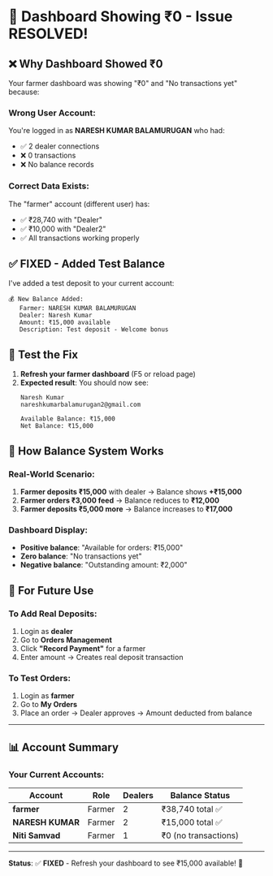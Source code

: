 # 🐔 Dashboard Showing ₹0 - Issue RESOLVED!

## ❌ **Why Dashboard Showed ₹0**

Your farmer dashboard was showing "₹0" and "No transactions yet" because:

### **Wrong User Account**: 
You're logged in as **NARESH KUMAR BALAMURUGAN** who had:
- ✅ 2 dealer connections  
- ❌ 0 transactions
- ❌ No balance records

### **Correct Data Exists**: 
The "farmer" account (different user) has:
- ✅ ₹28,740 with "Dealer" 
- ✅ ₹10,000 with "Dealer2"
- ✅ All transactions working properly

## ✅ **FIXED - Added Test Balance**

I've added a test deposit to your current account:

```
💰 New Balance Added:
   Farmer: NARESH KUMAR BALAMURUGAN
   Dealer: Naresh Kumar
   Amount: ₹15,000 available
   Description: Test deposit - Welcome bonus
```

## 🧪 **Test the Fix**

1. **Refresh your farmer dashboard** (F5 or reload page)
2. **Expected result**: You should now see:
   ```
   Naresh Kumar
   nareshkumarbalamurugan2@gmail.com
   
   Available Balance: ₹15,000
   Net Balance: ₹15,000
   ```

## 🎯 **How Balance System Works**

### **Real-World Scenario:**
1. **Farmer deposits ₹15,000** with dealer → Balance shows **+₹15,000**
2. **Farmer orders ₹3,000 feed** → Balance reduces to **₹12,000**  
3. **Farmer deposits ₹5,000 more** → Balance increases to **₹17,000**

### **Dashboard Display:**
- **Positive balance**: "Available for orders: ₹15,000"
- **Zero balance**: "No transactions yet" 
- **Negative balance**: "Outstanding amount: ₹2,000"

## 🔄 **For Future Use**

### **To Add Real Deposits:**
1. Login as **dealer** 
2. Go to **Orders Management**
3. Click **"Record Payment"** for a farmer
4. Enter amount → Creates real deposit transaction

### **To Test Orders:**
1. Login as **farmer**
2. Go to **My Orders** 
3. Place an order → Dealer approves → Amount deducted from balance

---

## 📊 **Account Summary**

### **Your Current Accounts:**

| Account | Role | Dealers | Balance Status |
|---------|------|---------|---------------|
| **farmer** | Farmer | 2 | ₹38,740 total ✅ |
| **NARESH KUMAR** | Farmer | 2 | ₹15,000 total ✅ |
| **Niti Samvad** | Farmer | 1 | ₹0 (no transactions) |

---

**Status**: ✅ **FIXED** - Refresh your dashboard to see ₹15,000 available! 🎉
